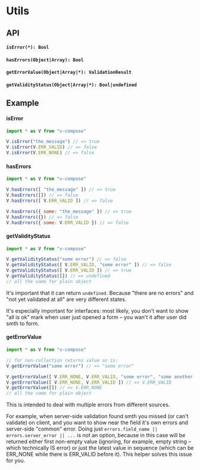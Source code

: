 # Utils

## API

#### `isError(*): Bool`

#### `hasErrors(Object|Array): Bool`

#### `getErrorValue(Object|Array|*): ValidationResult`

#### `getValidityStatus(Object|Array|*): Bool|undefined`

## Example

#### isError

```js
import * as V from "v-compose"

V.isError("the_message") // => true
V.isError(V.ERR_VALID) // => false
V.isError(V.ERR_NONE) // => false
```

#### hasErrors
```js
import * as V from "v-compose"

V.hasErrors([ "the_message" ]) // => true
V.hasErrors([]) // => false
V.hasErrors([ V.ERR_VALID ]) // => false

V.hasErrors({ some: "the_message" }) // => true
V.hasErrors({}) // => false
V.hasErrors({ some: V.ERR_VALID }) // => false
```

#### getValidityStatus

```js
import * as V from "v-compose"

V.getValidityStatus("some error") // => false
V.getValidityStatus([ V.ERR_VALID, "some error" ]) // => false
V.getValidityStatus([ V.ERR_VALID ]) // => true
V.getValidityStatus([]) // => undefined
// all the same for plain object
```

It's important that it can return `undefined`. Because "there are no errors" and "not yet validated at all" are very different states.

It's especially important for interfaces: most likely, you don't want to show "all is ok" mark when user just opened a form – you wan't it after user did smth to form. 

#### getErrorValue

```js
import * as V from "v-compose"

// for non-collection returns value as is:
V.getErrorValue("some error") // => "some error"

V.getErrorValue([ V.ERR_NONE, V.ERR_VALID, "some error", "some another error" ]) // => "some error"
V.getErrorValue([ V.ERR_NONE, V.ERR_VALID ]) // => V.ERR_VALID
V.getErrorValue([]) // => V.ERR_NONE
// all the same for plain object
```

This is intended to deal with multiple errors from different sources. 

For example, when server-side validation found smth you missed (or can't validate) on client, and you want to show near the field it's own errors and server-side "common" error.
Doing just `errors.field_name || errors.server_error || ...` is not an option, because in this case will be returned either first non-empty value (ignoring, for example, empty string – which technically IS error) or just the latest value in sequence (which can be ERR_NONE while there is ERR_VALID before it).
This helper solves this issue for you.